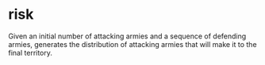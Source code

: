 risk
====

Given an initial number of attacking armies and a sequence of defending armies, generates the distribution of attacking armies that will make it to the final territory.
